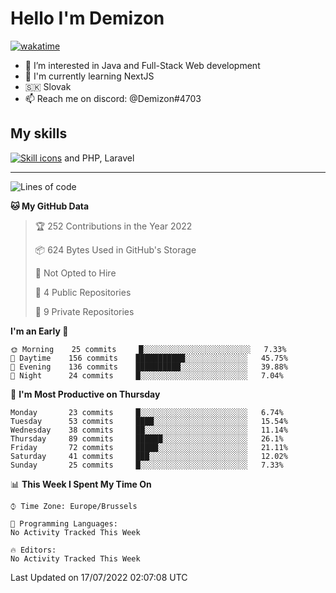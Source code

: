 # Hello I'm Demizon
[![wakatime](https://wakatime.com/badge/user/6ad1949f-d6d7-44f9-9eee-c35e54cc499b.svg)](https://wakatime.com/@6ad1949f-d6d7-44f9-9eee-c35e54cc499b)
- 👀 I’m interested in Java and Full-Stack Web development
- 🌱 I'm currently learning NextJS
- 🇸🇰 Slovak
- 📫 Reach me on discord: @Demizon#4703

## My skills
[![Skill icons](https://skillicons.dev/icons?i=java,js,ts,html,css,react,py,git,docker,linux,mysql,mongo&theme=dark)](https://github.com/Demizon3433) and PHP, Laravel

---

<!--START_SECTION:waka-->
![Lines of code](https://img.shields.io/badge/From%20Hello%20World%20I%27ve%20Written-44%20Thousand%20lines%20of%20code-blue)

**🐱 My GitHub Data** 

> 🏆 252 Contributions in the Year 2022
 > 
> 📦 624 Bytes Used in GitHub's Storage 
 > 
> 🚫 Not Opted to Hire
 > 
> 📜 4 Public Repositories 
 > 
> 🔑 9 Private Repositories  
 > 
**I'm an Early 🐤** 

```text
🌞 Morning    25 commits     █░░░░░░░░░░░░░░░░░░░░░░░░   7.33% 
🌆 Daytime    156 commits    ███████████░░░░░░░░░░░░░░   45.75% 
🌃 Evening    136 commits    ██████████░░░░░░░░░░░░░░░   39.88% 
🌙 Night      24 commits     █░░░░░░░░░░░░░░░░░░░░░░░░   7.04%

```
📅 **I'm Most Productive on Thursday** 

```text
Monday       23 commits     █░░░░░░░░░░░░░░░░░░░░░░░░   6.74% 
Tuesday      53 commits     ████░░░░░░░░░░░░░░░░░░░░░   15.54% 
Wednesday    38 commits     ██░░░░░░░░░░░░░░░░░░░░░░░   11.14% 
Thursday     89 commits     ██████░░░░░░░░░░░░░░░░░░░   26.1% 
Friday       72 commits     █████░░░░░░░░░░░░░░░░░░░░   21.11% 
Saturday     41 commits     ███░░░░░░░░░░░░░░░░░░░░░░   12.02% 
Sunday       25 commits     █░░░░░░░░░░░░░░░░░░░░░░░░   7.33%

```


📊 **This Week I Spent My Time On** 

```text
⌚︎ Time Zone: Europe/Brussels

💬 Programming Languages: 
No Activity Tracked This Week

🔥 Editors: 
No Activity Tracked This Week

```


 Last Updated on 17/07/2022 02:07:08 UTC
<!--END_SECTION:waka-->
